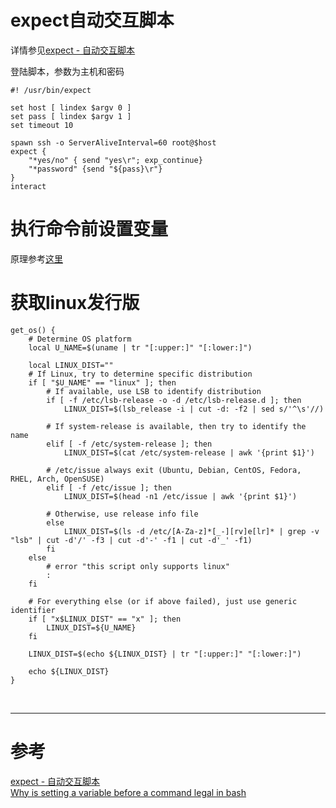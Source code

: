 # expect自动交互脚本
详情参见[expect - 自动交互脚本][1]

 
登陆脚本，参数为主机和密码
```
#! /usr/bin/expect

set host [ lindex $argv 0 ]
set pass [ lindex $argv 1 ]
set timeout 10

spawn ssh -o ServerAliveInterval=60 root@$host
expect {
	"*yes/no" { send "yes\r"; exp_continue}
	"*password" {send "${pass}\r"}
}
interact
``` 



# 执行命令前设置变量
原理参考[这里][2]



# 获取linux发行版
```
get_os() {
    # Determine OS platform
    local U_NAME=$(uname | tr "[:upper:]" "[:lower:]")

    local LINUX_DIST=""
    # If Linux, try to determine specific distribution
    if [ "$U_NAME" == "linux" ]; then
        # If available, use LSB to identify distribution
        if [ -f /etc/lsb-release -o -d /etc/lsb-release.d ]; then
            LINUX_DIST=$(lsb_release -i | cut -d: -f2 | sed s/'^\s'//)

        # If system-release is available, then try to identify the name
        elif [ -f /etc/system-release ]; then
            LINUX_DIST=$(cat /etc/system-release | awk '{print $1}')

        # /etc/issue always exit (Ubuntu, Debian, CentOS, Fedora, RHEL, Arch, OpenSUSE)
        elif [ -f /etc/issue ]; then
            LINUX_DIST=$(head -n1 /etc/issue | awk '{print $1}')

        # Otherwise, use release info file
        else
            LINUX_DIST=$(ls -d /etc/[A-Za-z]*[_-][rv]e[lr]* | grep -v "lsb" | cut -d'/' -f3 | cut -d'-' -f1 | cut -d'_' -f1)
        fi
    else
        # error "this script only supports linux"
        :
    fi

    # For everything else (or if above failed), just use generic identifier
    if [ "x$LINUX_DIST" == "x" ]; then
        LINUX_DIST=${U_NAME}
    fi

    LINUX_DIST=$(echo ${LINUX_DIST} | tr "[:upper:]" "[:lower:]")

    echo ${LINUX_DIST}
}
```


<br/>

---

# 参考

[expect - 自动交互脚本][1]  
[Why is setting a variable before a command legal in bash][2]  

[1]: http://xstarcd.github.io/wiki/shell/expect.html
[2]: https://unix.stackexchange.com/questions/126938/why-is-setting-a-variable-before-a-command-legal-in-bash